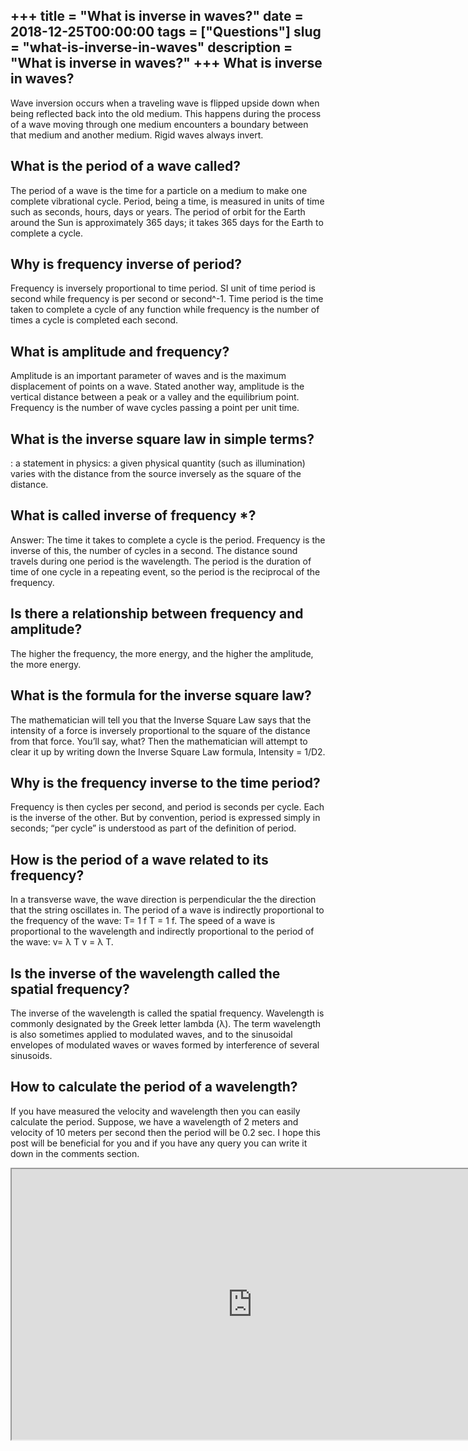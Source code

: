 +++
title = "What is inverse in waves?"
date = 2018-12-25T00:00:00
tags = ["Questions"]
slug = "what-is-inverse-in-waves"
description = "What is inverse in waves?"
+++
What is inverse in waves?
-------------------------

Wave inversion occurs when a traveling wave is flipped upside down when being reflected back into the old medium. This happens during the process of a wave moving through one medium encounters a boundary between that medium and another medium. Rigid waves always invert.

What is the period of a wave called?
------------------------------------

The period of a wave is the time for a particle on a medium to make one complete vibrational cycle. Period, being a time, is measured in units of time such as seconds, hours, days or years. The period of orbit for the Earth around the Sun is approximately 365 days; it takes 365 days for the Earth to complete a cycle.

Why is frequency inverse of period?
-----------------------------------

Frequency is inversely proportional to time period. SI unit of time period is second while frequency is per second or second^-1. Time period is the time taken to complete a cycle of any function while frequency is the number of times a cycle is completed each second.

What is amplitude and frequency?
--------------------------------

Amplitude is an important parameter of waves and is the maximum displacement of points on a wave. Stated another way, amplitude is the vertical distance between a peak or a valley and the equilibrium point. Frequency is the number of wave cycles passing a point per unit time.

What is the inverse square law in simple terms?
-----------------------------------------------

: a statement in physics: a given physical quantity (such as illumination) varies with the distance from the source inversely as the square of the distance.

What is called inverse of frequency \*?
---------------------------------------

Answer: The time it takes to complete a cycle is the period. Frequency is the inverse of this, the number of cycles in a second. The distance sound travels during one period is the wavelength. The period is the duration of time of one cycle in a repeating event, so the period is the reciprocal of the frequency.

Is there a relationship between frequency and amplitude?
--------------------------------------------------------

The higher the frequency, the more energy, and the higher the amplitude, the more energy.

What is the formula for the inverse square law?
-----------------------------------------------

The mathematician will tell you that the Inverse Square Law says that the intensity of a force is inversely proportional to the square of the distance from that force. You’ll say, what? Then the mathematician will attempt to clear it up by writing down the Inverse Square Law formula, Intensity = 1/D2.

Why is the frequency inverse to the time period?
------------------------------------------------

Frequency is then cycles per second, and period is seconds per cycle. Each is the inverse of the other. But by convention, period is expressed simply in seconds; “per cycle” is understood as part of the definition of period.

How is the period of a wave related to its frequency?
-----------------------------------------------------

In a transverse wave, the wave direction is perpendicular the the direction that the string oscillates in. The period of a wave is indirectly proportional to the frequency of the wave: T= 1 f T = 1 f. The speed of a wave is proportional to the wavelength and indirectly proportional to the period of the wave: v= λ T v = λ T.

Is the inverse of the wavelength called the spatial frequency?
--------------------------------------------------------------

The inverse of the wavelength is called the spatial frequency. Wavelength is commonly designated by the Greek letter lambda (λ). The term wavelength is also sometimes applied to modulated waves, and to the sinusoidal envelopes of modulated waves or waves formed by interference of several sinusoids.

How to calculate the period of a wavelength?
--------------------------------------------

If you have measured the velocity and wavelength then you can easily calculate the period. Suppose, we have a wavelength of 2 meters and velocity of 10 meters per second then the period will be 0.2 sec. I hope this post will be beneficial for you and if you have any query you can write it down in the comments section.

<iframe allow="accelerometer; autoplay; clipboard-write; encrypted-media; gyroscope; picture-in-picture" allowfullscreen="" class="__youtube_prefs__  epyt-is-override  no-lazyload" data-no-lazy="1" data-origheight="433" data-origwidth="770" data-skipgform_ajax_framebjll="" height="433" id="_ytid_21183" loading="lazy" src="https://www.youtube.com/embed/v3CvAW8BDHI?enablejsapi=1&autoplay=0&cc_load_policy=0&cc_lang_pref=&iv_load_policy=1&loop=0&modestbranding=0&rel=1&fs=1&playsinline=0&autohide=2&theme=dark&color=red&controls=1&" title="YouTube player" width="770"></iframe>
